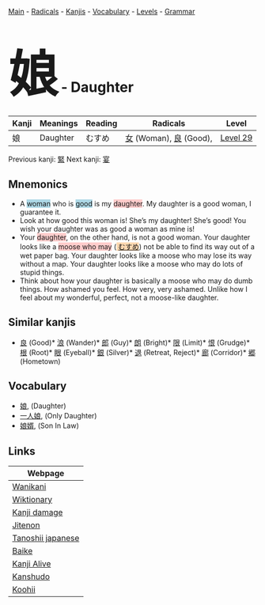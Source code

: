 <style> bigfont {font-size: 100px}</style>
[Main](../index.md) -
[Radicals](../radicals.md) -
[Kanjis](../kanjis.md) -
[Vocabulary](../vocabulary.md) -
[Levels](../levels.md) -
[Grammar](../grammar.md)
# <bigfont> 娘</bigfont> - Daughter 

| Kanji | Meanings | Reading | Radicals | Level |
| --- | --- | --- | --- | --- |
| 娘 | Daughter | むすめ | [女](../radicals/女.md) (Woman), [良](../radicals/良.md) (Good),  | [Level 29](../levels/wk_level29.md) |

Previous kanji: [緊](緊.md) Next kanji: [宴](宴.md) 

## Mnemonics
 * A <span style="background-color:#ADD8E6"> woman</span> who is <span style="background-color:#ADD8E6"> good</span> is my <span style="background-color:#ffcccb"> daughter</span>. My daughter is a good woman, I guarantee it.
* Look at how good this woman is! She’s my daughter! She’s good! You wish your daughter was as good a woman as mine is!
* Your <span style="background-color:#ffcccb"> daughter</span>, on the other hand, is not a good woman. Your daughter looks like a <span style="background-color:#ffcccb"> moose who may</span> (<span style="background-color:#fed8b1"> [むすめ](https://jisho.org/search/むすめ)</span>) not be able to find its way out of a wet paper bag. Your daughter looks like a moose who may lose its way without a map. Your daughter looks like a moose who may do lots of stupid things.
* Think about how your daughter is basically a moose who may do dumb things. How ashamed you feel. How very, very ashamed. Unlike how I feel about my wonderful, perfect, not a moose-like daughter.


## Similar kanjis
 * [良](良.md) (Good)* [浪](浪.md) (Wander)* [郎](郎.md) (Guy)* [朗](朗.md) (Bright)* [限](限.md) (Limit)* [恨](恨.md) (Grudge)* [根](根.md) (Root)* [眼](眼.md) (Eyeball)* [銀](銀.md) (Silver)* [退](退.md) (Retreat, Reject)* [廊](廊.md) (Corridor)* [郷](郷.md) (Hometown)


## Vocabulary
 * [娘](../vocabulary/娘.md), (Daughter)
* [一人娘](../vocabulary/娘.md), (Only Daughter)
* [娘婿](../vocabulary/娘.md), (Son In Law)



## Links 

| Webpage |
| --- |
| [Wanikani          ](https://www.wanikani.com/kanji/娘) |
| [Wiktionary        ](https://en.wiktionary.org/wiki/娘) |
| [Kanji damage      ](http://www.kanjidamage.com/kanji/search?utf8=✓&q=娘) |
| [Jitenon           ](https://jitenon.com/kanji/娘) |
| [Tanoshii japanese ](https://www.tanoshiijapanese.com/dictionary/kanji.cfm?k=娘) |
| [Baike             ](https://baike.baidu.com/item/娘) |
| [Kanji Alive       ](https://app.kanjialive.com/娘) |
| [Kanshudo          ](https://www.kanshudo.com/searchmn?q=娘) |
| [Koohii            ](https://kanji.koohii.com/study/kanji/娘) |
